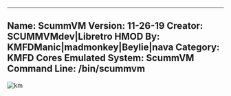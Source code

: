 -----------------------
Name: ScummVM
Version: 11-26-19
Creator: SCUMMVMdev|Libretro
HMOD By: KMFDManic|madmonkey|Beylie|nava
Category: KMFD Cores
Emulated System: ScummVM
Command Line: /bin/scummvm
-----------------------
![km](https://i.imgur.com/XD9M2y7.png)
